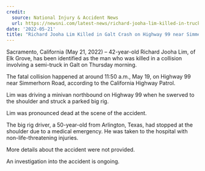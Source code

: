```yaml
---
credit:
  source: National Injury & Accident News
  url: https://newsni.com/latest-news/richard-jooha-lim-killed-in-truck-accident-on-highway-99-in-galt/
date: '2022-05-21'
title: "Richard Jooha Lim Killed in Galt Crash on Highway 99 near Simmerhorn Road"
---
```

Sacramento, California (May 21, 2022) – 42-year-old Richard Jooha Lim, of Elk Grove, has been identified as the man who was killed in a collision involving a semi-truck in Galt on Thursday morning.

The fatal collision happened at around 11:50 a.m., May 19, on Highway 99 near Simmerhorn Road, according to the California Highway Patrol.

Lim was driving a minivan northbound on Highway 99 when he swerved to the shoulder and struck a parked big rig.

Lim was pronounced dead at the scene of the accident.

The big rig driver, a 50-year-old from Arlington, Texas, had stopped at the shoulder due to a medical emergency. He was taken to the hospital with non-life-threatening injuries.

More details about the accident were not provided.

An investigation into the accident is ongoing.
